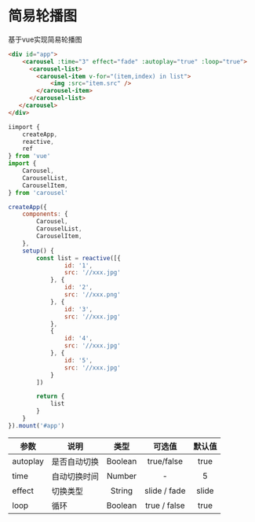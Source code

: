 # 简易轮播图
基于vue实现简易轮播图
``` html
<div id="app">
    <carousel :time="3" effect="fade" :autoplay="true" :loop="true">
      <carousel-list>
        <carousel-item v-for="(item,index) in list">
            <img :src="item.src" />
        </carousel-item>
      </carousel-list>
   </carousel>
</div>
```
```js
iimport {
    createApp,
    reactive,
    ref
} from 'vue'
import {
    Carousel,
    CarouselList,
    CarouselItem,
} from 'carousel'

createApp({
    components: {
        Carousel,
        CarouselList,
        CarouselItem,
    },
    setup() {
        const list = reactive([{
                id: '1',
                src: '//xxx.jpg'
            }, {
                id: '2',
                src: '//xxx.png'
            }, {
                id: '3',
                src: '//xxx.jpg'
            },
            {
                id: '4',
                src: '//xxx.jpg'
            }, {
                id: '5',
                src: '//xxx.jpg'
            }
        ])

        return {
            list
        }
    }
}).mount('#app')
```


|  参数   |   说明  |   类型   |  可选值 |  默认值 |
|  ----  |   ----  | :----:  | :---: |  :---:  |
|autoplay|是否自动切换|Boolean| true/false| true|
| time | 自动切换时间 | Number |  -  | 5 | 
| effect | 切换类型| String  | slide / fade | slide |
| loop | 循环 | Boolean | true / false | true
